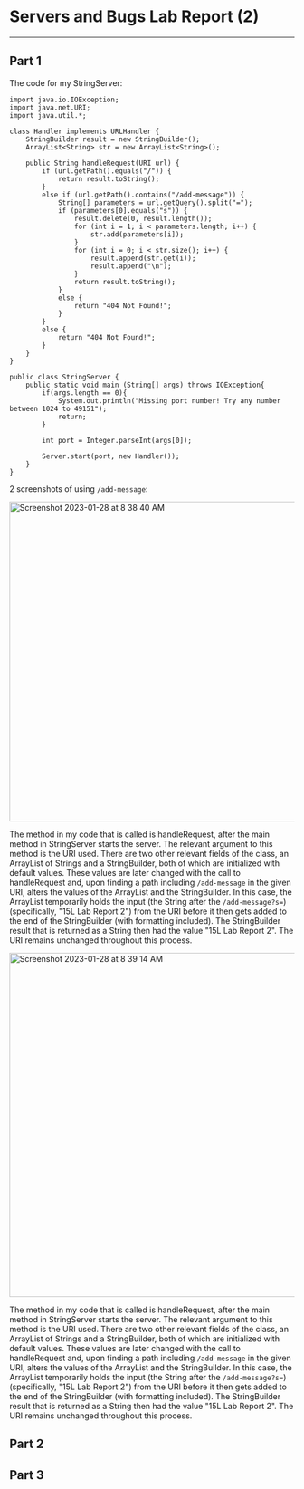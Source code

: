 # Servers and Bugs Lab Report (2)

---

## Part 1

The code for my StringServer:

    import java.io.IOException;
    import java.net.URI;
    import java.util.*;
    
    class Handler implements URLHandler {
        StringBuilder result = new StringBuilder(); 
        ArrayList<String> str = new ArrayList<String>();

        public String handleRequest(URI url) {
            if (url.getPath().equals("/")) {
                return result.toString();
            }
            else if (url.getPath().contains("/add-message")) {
                String[] parameters = url.getQuery().split("=");
                if (parameters[0].equals("s")) {
                    result.delete(0, result.length());
                    for (int i = 1; i < parameters.length; i++) {
                        str.add(parameters[i]);
                    }
                    for (int i = 0; i < str.size(); i++) {
                        result.append(str.get(i));
                        result.append("\n");
                    }
                    return result.toString();
                }
                else {
                    return "404 Not Found!";
                }
            }
            else {
                return "404 Not Found!";
            }
        }
    }

    public class StringServer {
        public static void main (String[] args) throws IOException{
            if(args.length == 0){
                System.out.println("Missing port number! Try any number between 1024 to 49151");
                return;
            }

            int port = Integer.parseInt(args[0]);

            Server.start(port, new Handler());
        }
    }

2 screenshots of using ```/add-message```:

<img width="565" alt="Screenshot 2023-01-28 at 8 38 40 AM" src="https://user-images.githubusercontent.com/122576781/215278682-b3b1d6ee-4ebc-4658-bc7e-77d2ade1bdba.png">

The method in my code that is called is handleRequest, after the main method in StringServer starts the server. The relevant argument to this method is the URI used. There are two other relevant fields of the class, an ArrayList of Strings and a StringBuilder, both of which are initialized with default values. These values are later changed with the call to handleRequest and, upon finding a path including ```/add-message``` in the given URI, alters the values of the ArrayList and the StringBuilder. In this case, the ArrayList temporarily holds the input (the String after the ```/add-message?s=```) (specifically, "15L Lab Report 2") from the URI before it then gets added to the end of the StringBuilder (with formatting included). The StringBuilder result that is returned as a String then had the value "15L Lab Report 2". The URI remains unchanged throughout this process.

<img width="608" alt="Screenshot 2023-01-28 at 8 39 14 AM" src="https://user-images.githubusercontent.com/122576781/215278701-4952ae90-2516-4e8b-9e83-49e0cfb9fe26.png">

The method in my code that is called is handleRequest, after the main method in StringServer starts the server. The relevant argument to this method is the URI used. There are two other relevant fields of the class, an ArrayList of Strings and a StringBuilder, both of which are initialized with default values. These values are later changed with the call to handleRequest and, upon finding a path including ```/add-message``` in the given URI, alters the values of the ArrayList and the StringBuilder. In this case, the ArrayList temporarily holds the input (the String after the ```/add-message?s=```) (specifically, "15L Lab Report 2") from the URI before it then gets added to the end of the StringBuilder (with formatting included). The StringBuilder result that is returned as a String then had the value "15L Lab Report 2". The URI remains unchanged throughout this process.






## Part 2


## Part 3
